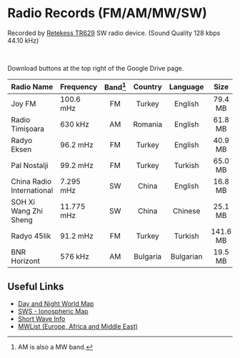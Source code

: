 # Radio Records (FM/AM/MW/SW)

Recorded by [Retekess TR629](https://www.amazon.com/Retekess-Portable-Shortwave-Backlight-Recorder/dp/B09N8N36BX) SW radio device. (Sound Quality 128 kbps 44.10 kHz)

<br>

Download buttons at the top right of the Google Drive page.

Radio Name | Frequency | Band[^1] | Country | Language | Size | Length | Date | Link |
:--- | :--- | :---: | :---: | :---: | :---: | :---: | :---: | :---: |
Joy FM | 100.6 mHz | FM | Turkey | English | 79.4 MB | 86m43s | 18.05.22 | [🠋](https://drive.google.com/file/d/1RUY1LivsgCagstAtxzX0E_5YuVOhw05-/view?usp=sharing) |
Radio Timişoara | 630 kHz | AM | Romania | English | 61.8 MB | 67m30s | 19.05.22 | [🠋](https://drive.google.com/file/d/12RxFrukUnCsV1exFMjpTmEOfVelI4TL2/view?usp=sharing) |
Radyo Eksen | 96.2 mHz | FM | Turkey | English | 40.9 MB | 44m38s | 19.05.22 | [🠋](https://drive.google.com/file/d/1JFnIQADVgHsCdc41W2ZJIIk_XCh80Uce/view?usp=sharing) |
Pal Nostalji | 99.2 mHz | FM | Turkey | Turkish | 65.0 MB | 71m02s | 19.05.22 | [🠋](https://drive.google.com/file/d/1FdUZ605Ou53EAgpV-YpDF-IgvebEFD_Y/view?usp=sharing) |
China Radio International | 7.295 mHz | SW | China | English | 16.8 MB | 18m18s | 19.05.22 | [🠋](https://drive.google.com/file/d/1_CH6wf5en4-3M_-37mNsBXWJ4EeASwoh/view?usp=sharing) |
SOH Xi Wang Zhi Sheng | 11.775 mHz | SW | China | Chinese | 25.1 MB | 27m27s | 19.05.22 | [🠋](https://drive.google.com/file/d/1PISh6NSh44QnsZFZ_RoyIvzfqXbQKZZ1/view?usp=sharing) |
Radyo 45lik | 91.2 mHz | FM | Turkey | Turkish | 141.6 MB | 154m40s | 20.05.22 | [🠋](https://drive.google.com/file/d/1k-y0TbZBTRxcScbKC2_NK3c6NNyv8XE0/view?usp=sharing) 
BNR Horizont | 576 kHz | AM | Bulgaria | Bulgarian | 19.5 MB | 21m18s | 21.05.22 | [🠋](https://drive.google.com/file/d/164EOeQNaWSv7lkzBff0G0Do1iBwBpiQH/view?usp=sharing) |

## Useful Links

- [Day and Night World Map](https://www.timeanddate.com/worldclock/sunearth.html)
- [SWS - Ionospheric Map](https://www.sws.bom.gov.au/HF_Systems/6/5)
- [Short Wave Info](https://www.short-wave.info/index.php)
- [MWList (Europe, Africa and Middle East)](https://www.mwlist.org/mwlist_quick_and_easy.php)

[^1]:AM is also a MW band.
